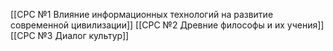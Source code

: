[[СРС №1 Влияние информационных технологий на развитие современной цивилизации]]
[[СРС №2 Древние философы и их учения]]
[[СРС №3 Диалог культур]]